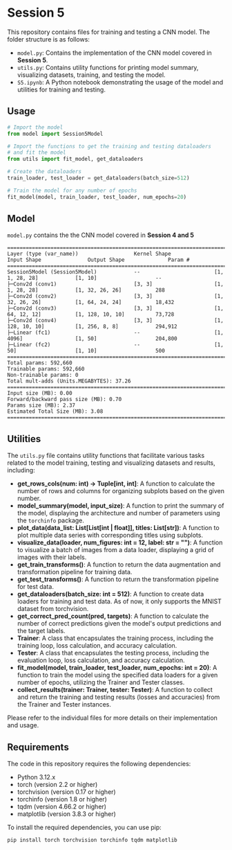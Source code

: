 # Session 5

This repository contains files for training and testing a CNN model. The folder structure is as follows:

- `model.py`: Contains the implementation of the CNN model covered in **Session 5**.
- `utils.py`: Contains utility functions for printing model summary, visualizing datasets, training, and testing the model.
- `S5.ipynb`: A Python notebook demonstrating the usage of the model and utilities for training and testing.

## Usage

```python
# Import the model
from model import Session5Model

# Import the functions to get the training and testing dataloaders
# and fit the model
from utils import fit_model, get_dataloaders

# Create the dataloaders
train_loader, test_loader = get_dataloaders(batch_size=512)

# Train the model for any number of epochs
fit_model(model, train_loader, test_loader, num_epochs=20)

```

## Model

`model.py` contains the the CNN model covered in **Session 4 and 5**

```
============================================================================================================================================
Layer (type (var_name))                  Kernel Shape              Input Shape               Output Shape              Param #
============================================================================================================================================
Session5Model (Session5Model)            --                        [1, 1, 28, 28]            [1, 10]                   --
├─Conv2d (conv1)                         [3, 3]                    [1, 1, 28, 28]            [1, 32, 26, 26]           288
├─Conv2d (conv2)                         [3, 3]                    [1, 32, 26, 26]           [1, 64, 24, 24]           18,432
├─Conv2d (conv3)                         [3, 3]                    [1, 64, 12, 12]           [1, 128, 10, 10]          73,728
├─Conv2d (conv4)                         [3, 3]                    [1, 128, 10, 10]          [1, 256, 8, 8]            294,912
├─Linear (fc1)                           --                        [1, 4096]                 [1, 50]                   204,800
├─Linear (fc2)                           --                        [1, 50]                   [1, 10]                   500
============================================================================================================================================
Total params: 592,660
Trainable params: 592,660
Non-trainable params: 0
Total mult-adds (Units.MEGABYTES): 37.26
============================================================================================================================================
Input size (MB): 0.00
Forward/backward pass size (MB): 0.70
Params size (MB): 2.37
Estimated Total Size (MB): 3.08
============================================================================================================================================
```

## Utilities

The `utils.py` file contains utility functions that facilitate various tasks related to the model training, testing and visualizing datasets and results, including:

- **get_rows_cols(num: int) -> Tuple[int, int]**: A function to calculate the number of rows and columns for organizing subplots based on the given number.
- **model_summary(model, input_size)**: A function to print the summary of the model, displaying the architecture and number of parameters using the `torchinfo` package.
- **plot_data(data_list: List[List[int | float]], titles: List[str])**: A function to plot multiple data series with corresponding titles using subplots.
- **visualize_data(loader, num_figures: int = 12, label: str = "")**: A function to visualize a batch of images from a data loader, displaying a grid of images with their labels.
- **get_train_transforms()**: A function to return the data augmentation and transformation pipeline for training data.
- **get_test_transforms()**: A function to return the transformation pipeline for test data.
- **get_dataloaders(batch_size: int = 512)**: A function to create data loaders for training and test data. As of now, it only supports the MNIST dataset from torchvision.
- **get_correct_pred_count(pred, targets)**: A function to calculate the number of correct predictions given the model's output predictions and the target labels.
- **Trainer**: A class that encapsulates the training process, including the training loop, loss calculation, and accuracy calculation.
- **Tester**: A class that encapsulates the testing process, including the evaluation loop, loss calculation, and accuracy calculation.
- **fit_model(model, train_loader, test_loader, num_epochs: int = 20)**: A function to train the model using the specified data loaders for a given number of epochs, utilizing the Trainer and Tester classes.
- **collect_results(trainer: Trainer, tester: Tester)**: A function to collect and return the training and testing results (losses and accuracies) from the Trainer and Tester instances.

Please refer to the individual files for more details on their implementation and usage.

## Requirements

The code in this repository requires the following dependencies:

- Python 3.12.x
- torch (version 2.2 or higher)
- torchvision (version 0.17 or higher)
- torchinfo (version 1.8 or higher)
- tqdm (version 4.66.2 or higher)
- matplotlib (version 3.8.3 or higher)

To install the required dependencies, you can use pip:

```bash
pip install torch torchvision torchinfo tqdm matplotlib
```
